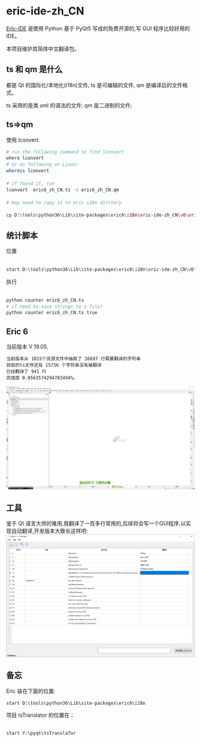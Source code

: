 # eric-ide-zh_CN


[Eric-IDE](https://sourceforge.net/projects/eric-ide/files/eric6/stable/) 是使用 Python 基于 PyQt5 写成的免费开源的,写 GUI 程序比较好用的 IDE。

本项目维护其简体中文翻译包。

## ts 和 qm 是什么

都是 Qt 的国际化/本地化(i18n)文件, ts 是可编辑的文件, qm 是编译后的文件格式。

ts 采用的是类 xml 的语法的文件;
qm 是二进制的文件;

## ts=>qm

使用 lconvert:

```bash
# run the following command to find lconvert
where lconvert
# or as following on Linux:
whereis lconvert

# if found it, run
lconvert  eric6_zh_CN.ts -o eric6_zh_CN.qm

# may need to copy it to eric i18n dirctory

cp D:\tools\python36\Lib\site-packages\eric6\i18n\eric-ide-zh_CN\v6\eric6_zh_CN.qm D:\tools\python36\Lib\site-packages\eric6\i18n

```

## 统计脚本

位置

```bash

start D:\tools\python36\Lib\site-packages\eric6\i18n\eric-ide-zh_CN\v6\

```

执行

```bash

python counter eric6_zh_CN.ts
# if need to save strings to a file?
python counter eric6_zh_CN.ts true

```

## Eric 6

当前版本 V 19.05.

```bash
当前版本从 1015个资源文件中抽取了 16697 行需要翻译的字符串
目前的ts文件还有 15756 个字符串没有被翻译
已经翻译了 941 行
完成度 0.0563574294783494%。
```

![screenshot/0002.png](./screenshot/0002.png)

## 工具

鉴于 Qt 语言大师的难用,我翻译了一百多行常用的,后续将会写一个GUI程序,以实现自动翻译,开发版本大致长这样吧:
![screenshot/0001.png](./screenshot/0001.png)

## 备忘

Eric 装在下面的位置:
```
start D:\tools\python36\Lib\site-packages\eric6\i18n

```
项目 tsTranslator 的位置在：
```

start Y:\pyqt\tsTranslaTor

```
